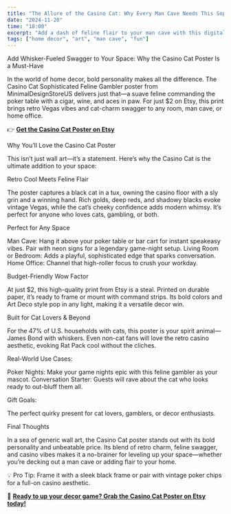 ```yaml
---
title: "The Allure of the Casino Cat: Why Every Man Cave Needs This Sophisticated Feline Gambler Poster"
date: "2024-11-20"
time: "18:00"
excerpt: "Add a dash of feline flair to your man cave with this digital casino cat poster. Featuring a sleek tabby in tuxedo and bowtie, it's bold, sophisticated, and endlessly entertaining."
tags: ["home decor", "art", "man cave", "fun"]
---
```

Add Whisker-Fueled Swagger to Your Space: Why the Casino Cat Poster Is a Must-Have

In the world of home decor, bold personality makes all the difference. The Casino Cat Sophisticated Feline Gambler poster from MinimalDesignStoreUS delivers just that—a suave feline commanding the poker table with a cigar, wine, and aces in paw. For just $2 on Etsy, this print brings retro Vegas vibes and cat-charm swagger to any room, man cave, or home office.

👉 **[Get the Casino Cat Poster on Etsy](https://etsy.me/4pW8NDc)**

Why You’ll Love the Casino Cat Poster

This isn’t just wall art—it’s a statement. Here’s why the Casino Cat is the ultimate addition to your space:

Retro Cool Meets Feline Flair

The poster captures a black cat in a tux, owning the casino floor with a sly grin and a winning hand. Rich golds, deep reds, and shadowy blacks evoke vintage Vegas, while the cat’s cheeky confidence adds modern whimsy. It’s perfect for anyone who loves cats, gambling, or both.

Perfect for Any Space

Man Cave: Hang it above your poker table or bar cart for instant speakeasy vibes. Pair with neon signs for a legendary game-night setup.
Living Room or Bedroom: Adds a playful, sophisticated edge that sparks conversation.
Home Office: Channel that high-roller focus to crush your workday.

Budget-Friendly Wow Factor

At just $2, this high-quality print from Etsy is a steal. Printed on durable paper, it’s ready to frame or mount with command strips. Its bold colors and Art Deco style pop in any light, making it a versatile decor win.

Built for Cat Lovers & Beyond

For the 47% of U.S. households with cats, this poster is your spirit animal—James Bond with whiskers. Even non-cat fans will love the retro casino aesthetic, evoking Rat Pack cool without the cliches.

Real-World Use Cases:

Poker Nights: Make your game nights epic with this feline gambler as your mascot.
Conversation Starter: Guests will rave about the cat who looks ready to out-bluff them all.

Gift Goals: 

The perfect quirky present for cat lovers, gamblers, or decor enthusiasts.

Final Thoughts

In a sea of generic wall art, the Casino Cat poster stands out with its bold personality and unbeatable price. Its blend of retro charm, feline swagger, and casino vibes makes it a no-brainer for leveling up your space—whether you’re decking out a man cave or adding flair to your home.

💡 Pro Tip: Frame it with a sleek black frame or pair with vintage poker chips for a full-on casino aesthetic.

🛒 **[Ready to up your decor game? Grab the Casino Cat Poster on Etsy today!](https://etsy.me/4pW8NDc)**
